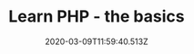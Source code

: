 ---
title: Learn PHP - the basics
date: 2020-03-09T11:59:40.513Z
description: >-
    In this talk Steve will walk you through how to get started with backend server language PHP. With this session you will learn what PHP is, how you can use it, and what you can create with it.
video: https://www.youtube.com/embed/ws1mKBzK8Pc
event: WeStryve
---